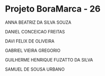 <h1> Projeto BoraMarca - 26 </h1>

<p> ANNA BEATRIZ DA SILVA SOUZA </p>
<p> DANIEL CONCEICAO FREITAS </p>
<p> DAVI FELIX DE OLIVEIRA </p>
<p> GABRIEL VIEIRA GREGORIO </p>
<p> GUILHERME HENRIQUE FUZATTO DA SILVA </p>
<p> SAMUEL DE SOUSA URBANO </p>
